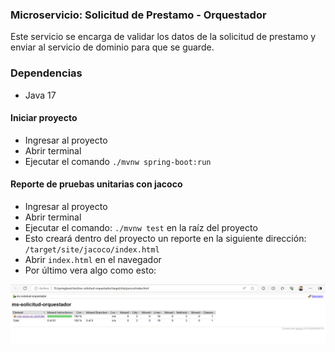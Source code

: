 ### Microservicio: Solicitud de Prestamo - Orquestador
Este servicio se encarga de validar los datos de la solicitud de prestamo y enviar al servicio de dominio para que se guarde.

### Dependencias

* Java 17

#### Iniciar proyecto
* Ingresar al proyecto
* Abrir terminal
* Ejecutar el comando `./mvnw spring-boot:run`

#### Reporte de pruebas unitarias con jacoco
* Ingresar al proyecto
* Abrir terminal
* Ejecutar el comando: `./mvnw test` en la raíz del proyecto
* Esto creará dentro del proyecto un reporte en la siguiente dirección: `/target/site/jacoco/index.html`
* Abrir `index.html` en el navegador
* Por último vera algo como esto:

![Reporte](src/main/resources/static/reporte-pruebas-unitarias.png)